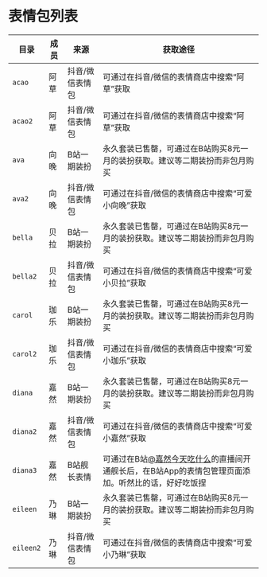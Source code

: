 # 表情包列表

|    目录    | 成员 | 来源 | 获取途径 |
| --------- | ---- | --- | ------ |
| `acao`    | 阿草 | 抖音/微信表情包 | 可通过在抖音/微信的表情商店中搜索“阿草”获取 |
| `acao2`   | 阿草 | 抖音/微信表情包 | 可通过在抖音/微信的表情商店中搜索“阿草”获取 |
| `ava`     | 向晚 | B站一期装扮    | 永久套装已售罄，可通过在B站购买8元一月的装扮获取。建议等二期装扮而非包月购买 |
| `ava2`    | 向晚 | 抖音/微信表情包 | 可通过在抖音/微信的表情商店中搜索“可爱小向晚”获取 |
| `bella`   | 贝拉 | B站一期装扮    | 永久套装已售罄，可通过在B站购买8元一月的装扮获取。建议等二期装扮而非包月购买 |
| `bella2`  | 贝拉 | 抖音/微信表情包 | 可通过在抖音/微信的表情商店中搜索“可爱小贝拉”获取 |
| `carol`   | 珈乐 | B站一期装扮    | 永久套装已售罄，可通过在B站购买8元一月的装扮获取。建议等二期装扮而非包月购买 |
| `carol2`  | 珈乐 | 抖音/微信表情包 | 可通过在抖音/微信的表情商店中搜索“可爱小珈乐”获取 |
| `diana`   | 嘉然 | B站一期装扮    | 永久套装已售罄，可通过在B站购买8元一月的装扮获取。建议等二期装扮而非包月购买 |
| `diana2`  | 嘉然 | 抖音/微信表情包 | 可通过在抖音/微信的表情商店中搜索“可爱小嘉然”获取 |
| `diana3`  | 嘉然 | B站舰长表情    | 可通过在B站[@嘉然今天吃什么](https://space.bilibili.com/672328094)的直播间开通舰长后，在B站App的表情包管理页面添加。听然比的话，好好吃饭捏 |
| `eileen`  | 乃琳 | B站一期装扮    | 永久套装已售罄，可通过在B站购买8元一月的装扮获取。建议等二期装扮而非包月购买 |
| `eileen2` | 乃琳 | 抖音/微信表情包 | 可通过在抖音/微信的表情商店中搜索“可爱小乃琳”获取 |
